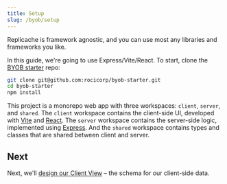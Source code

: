 ```yaml
---
title: Setup
slug: /byob/setup
---
```


Replicache is framework agnostic, and you can use most any libraries and frameworks you like.

In this guide, we're going to use Express/Vite/React. To start, clone the [BYOB starter](https://github.com/rocicorp/byob-starter) repo:

```bash
git clone git@github.com:rocicorp/byob-starter.git
cd byob-starter
npm install
```

This project is a monorepo web app with three workspaces: `client`, `server`, and `shared`. The `client` workspace contains the client-side UI, developed with [Vite](https://vitejs.dev/) and [React](https://react.dev/). The `server` workspace contains the server-side logic, implemented using [Express](https://expressjs.com/). And the `shared` workspace contains types and classes that are shared between client and server.

## Next

Next, we'll [design our Client View](./design-client-view.md) – the schema for our client-side data.
